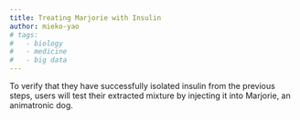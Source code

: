 ```yaml
---
title: Treating Marjorie with Insulin
author: mieko-yao
# tags:
#   - biology
#   - medicine
#   - big data
---
```


To verify that they have successfully isolated insulin from the previous steps, users will test their extracted mixture by injecting it into Marjorie, an animatronic dog. 
